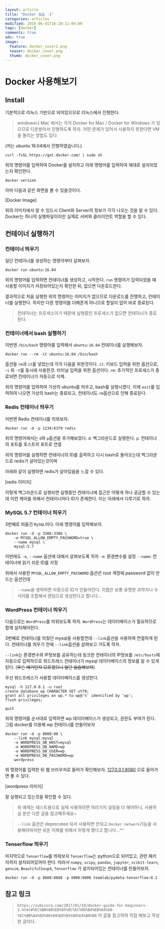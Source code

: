 ```yaml
---
layout: article
title: "Docker 실습 -1"
categories: articles
modified: 2016-06-01T16:28:11-04:00
tags: [docker]
comments: true
ads: true
image:
  feature: docker_cover2.png
  teaser: docker_cover.png
  thumb: docker_cover.png
---
```


# Docker 사용해보기

## Install

기본적으로 리눅스 기반으로 되어있으므로 리눅스에서 진행한다.

> windows나 Mac 에서는 각각 Docker for Mac / Docker for Windows 가 있으므로 다운받아서 진행하도록 하자. 어떤 문제가 있어서 사용하지 못한다면 VM을 돌리는 방법도 있다.

(저는 ubuntu 16.04에서 진행하였습니다.)

```
curl -fsSL https://get.docker.com/ | sudo sh
```

위의 명령어를 입력하여 Docker를 설치하고 아래 명령어를 입력하여 재대로 설치되었는지 확인한다.

```
docker version
```

아마 다음과 같은 화면을 볼 수 있을것이다.

[Docker Image]

위의 이미지에서 알 수 있드시 Client와 Server의 정보가 각각 나오는 것을 알 수 있다. Docker는 하나의 실행파일이지만 실제로 서버와 클라이언트 역할을 할 수 있다.

## 컨테이너 실행하기

### 컨테이너 띄우기

일단 컨테이너를 생성하는 명령어부터 살펴보자.

```
docker run ubuntu:16.04
```

위의 명령어를 입력하면 컨테이너를 생성하고, 시작한다.
`run` 명령어가 입력되었을 때 사용할 이미지가 저장되어있는지 확인한 뒤, 없으면 다운로드한다.

결과적으로 처음 실행한 위의 명령어는 이미지가 없으므로 다운로드를 진행하고, 컨테이너를 실행한다. 하지만 다른 명령어를 더해준게 아니므로 할일이 없어 바로 종료된다. 

> 컨테이너는 프로세스이기 때문에 실행중인 프로세스가 없으면 컨테이너가 종료된다.

### 컨테이너에서 bash 실행하기

이번엔 `/bin/bash` 명령어를 입력해서 `ubuntu:16.04` 컨테이너를 실행해보자.

```
docker run --rm -it ubuntu:16.04 /bin/bash
```

옵션을 `rm`과 `it`를 넣었는데 각각 다음을 위한것이다.
`it`: 키보드 입력을 위한 옵션으로, -`i` 와 `-t`를 동시에 사용한것. 터미널 입력을 위한 옵션이다. 
`rm`: 추가적인 프로세스가 종료되면 컨테이너가 자동으로 삭제.

위의 명령어를 입력하여 가상의 ubuntu를 띄우고, bash를 실행시켰다.
이제 `exit`를 입력하여 나오면 가상의 bash는 종료되고, 컨테이너도 `rm`옵션으로 인해 종료된다. 

### Redis 컨테이너 띄우기

이번엔 Redis 컨테이너를 띄워보자.

```
docker run -d -p 1234:6379 redis
```

위의 명령어에서는 `d`와 `p`옵션을 추가해보았다.
`d`: 백그라운드로 실행한다.
`p`: 컨테이너의 포트를 호스트의 포트로 연결

위의 명령어를 실행하면 컨테이너의 ID를 출력하고 다시 bash로 돌아오는데 백그라운드로 redis가 살아있는것이며 

아래와 같이 실행하면 redis가 살아있음을 느낄 수 있다.

[redis 이미지]

이렇게 백그라운드로 실행되면 실행중인 컨테이너에 접근은 어떻게 하나 궁금할 수 있는데 이런 제어를 위해서 컨테이너마다 ID가 존재한다. 이는 아래에서 다루기로 하자.



### MySQL 5.7 컨테이너 띄우기

3번째로 띄울건 `MySQL`이다.
아래 명령어를 입력해보자.

```
docker run -d -p 3306:3306 \
    -e MYSQL_ALLOW_EMPTY_PASSWORD=true \
    --name mysql \
    mysql:5.7
```

이번에도 `-e`, `--name` 옵션에 대해서 살펴보도록 하자
`-e`: 환경변수를 설정
`--name`: 컨테이너에 읽기 쉬운 ID를 지정

위에서 사용한 `MYSQL_ALLOW_EMPTY_PASSWORD` 옵션은 root 계정에 password 없이 만드는 옵션인데 

> `--name`을 생략하면 자동으로 ID가 만들어진다. 이름은 보통 유명한 과학자나 수식어를 조합해서 랜덤으로 생성한다고 합니다...

### WordPress 컨테이너 띄우기

다음으로는 `WordPress`를 띄워보도록 하자.
`WordPress`는 데이터베이스가 필요하므로 함께 설치해야한다.

3번째로 컨테이너를 띄웠던 mysql을 사용할껀데 `--link`옵션을 사용하여 연결하게 된다. 컨테이너를 띄우기 전에 `--link`옵션을 살펴보고 가도록 하자.

`--link`는 환경변수와 IP정보를 공유하는데 링크한 컨테이너의 IP정보를 `/etc/hosts`에 자동으로 입력하므로 워드프레스 컨테이너가 mysql 데이터베이스의 정보를 알 수 있게된다. (~~무슨 얘기인지 모르겠으니 일단 실습해보자~~)

우선 워드프레스가 사용할 데이터베이스를 생성한다. 

```
mysql -h 127.0.0.1 -u root
create database wp CHARACTER SET utf8;
grant all privileges on wp.* to wp@'%' identified by 'wp';
flush privileges;

quit
```

위의 명령어를 순서대로 입력하면 wp 데이터베이스가 생성되고, 권한도 부여가 된다. 
그럼 docker를 이용해 wp 컨테이너를 만들어보자

```
docker run -d -p 8080:80 \
    --link mysql:mysql
    -e WORDPRESS_DB_HOST=mysql
    -e WORDPRESS_DB_NAME=wp
    -e WORDPRESS_DB_USER=wp
    -e WORDPRESS_DB_PASSWORD=wp
    wordpress
```

위 명령어를 입력한 뒤 웹 브라우저로 들어가 확인해보자.
[127.0.0.1:8080](127.0.0.1:8080) 으로 들어가면 볼 수 있다.

[wordpress 이미지]

잘 실행되고 있는것을 확인할 수 있다.

> 위 예제는 테스트용으로 실제 사용하려면 여러가지 설정을 더 해야하니, 사용하실 분은 다른 글을 참고해주세요~

> `--link` 옵션은 deprecated 되서 사용하면 안되고 `Docker network`기능을 사용해야하지만 쉬운 이해를 위해서 이렇게 했다고 합니다...^^

### Tenserflow 띄우기

마지막으로 `Tenserflow`를 띄워보자
`Tenserflow`는 python으로 되어있고, 관련 패키지까지 설치되어있어야 한다.
따라서 `numpy`, `scipy`, `pandas`, `jupyter`, `scikit-learn`, `gensim`, `BeautifulSoup4`, `Tensorflow` 가 설치되어있는 컨테이너를 만들어보자.

```
docker run -d -p 8888:8888 -p 6006:6006 teamlab/pydata-tensorflow:0.1
```



## 참고 링크

> `https://subicura.com/2017/01/19/docker-guide-for-beginners-2.html#%EC%BB%A8%ED%85%8C%EC%9D%B4%EB%84%88-%EC%8B%A4%ED%96%89%ED%95%98%EA%B8%B0` 이 글을 참고하여 직접 해보고 작성한 글이다. 